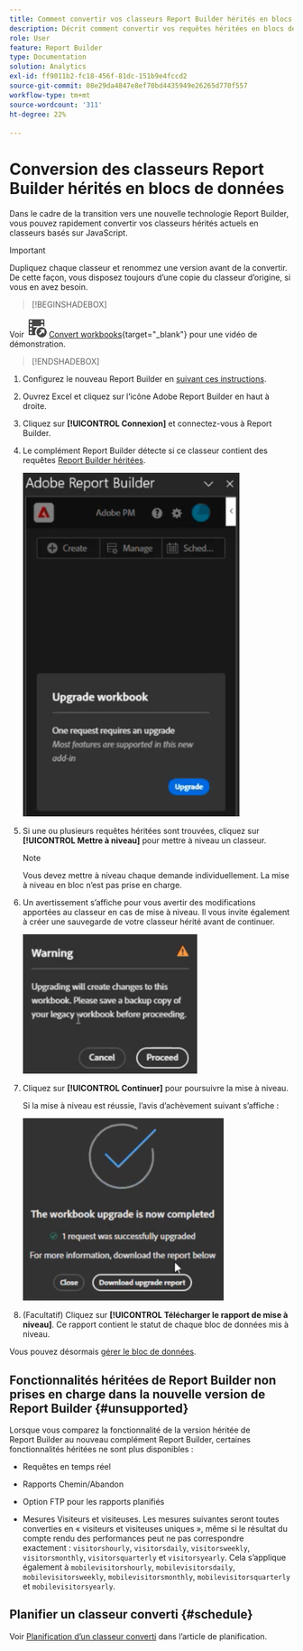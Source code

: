 ```yaml
---
title: Comment convertir vos classeurs Report Builder hérités en blocs de données
description: Décrit comment convertir vos requêtes héritées en blocs de données
role: User
feature: Report Builder
type: Documentation
solution: Analytics
exl-id: ff9011b2-fc18-456f-81dc-151b9e4fccd2
source-git-commit: 08e29da4847e8ef70bd4435949e26265d770f557
workflow-type: tm+mt
source-wordcount: '311'
ht-degree: 22%

---
```


# Conversion des classeurs Report Builder hérités en blocs de données

Dans le cadre de la transition vers une nouvelle technologie Report Builder, vous pouvez rapidement convertir vos classeurs hérités actuels en classeurs basés sur JavaScript.

>[!IMPORTANT]
>
>Dupliquez chaque classeur et renommez une version avant de la convertir. De cette façon, vous disposez toujours d’une copie du classeur d’origine, si vous en avez besoin.


>[!BEGINSHADEBOX]

Voir ![VideoCheckedOut](/help/assets/icons/VideoCheckedOut.svg) [Convert workbooks](https://video.tv.adobe.com/v/3434957?quality=12&learn=on){target="_blank"} pour une vidéo de démonstration.

>[!ENDSHADEBOX]



1. Configurez le nouveau Report Builder en [suivant ces instructions](/help/analyze/report-builder/report-builder-setup.md).

1. Ouvrez Excel et cliquez sur l’icône Adobe Report Builder en haut à droite.

1. Cliquez sur **[!UICONTROL Connexion]** et connectez-vous à Report Builder.

1. Le complément Report Builder détecte si ce classeur contient des requêtes [Report Builder héritées](/help/analyze/legacy-report-builder/home.md).

   ![invite de mise à niveau du classeur](assets/upgrade_workbook.png)

1. Si une ou plusieurs requêtes héritées sont trouvées, cliquez sur **[!UICONTROL Mettre à niveau]** pour mettre à niveau un classeur.

   >[!NOTE]
   >
   >Vous devez mettre à niveau chaque demande individuellement. La mise à niveau en bloc n’est pas prise en charge.


1. Un avertissement s’affiche pour vous avertir des modifications apportées au classeur en cas de mise à niveau. Il vous invite également à créer une sauvegarde de votre classeur hérité avant de continuer.

   ![&#x200B; avertissement de mise à niveau &#x200B;](assets/upgrade_warning.png)

1. Cliquez sur **[!UICONTROL Continuer]** pour poursuivre la mise à niveau.

   Si la mise à niveau est réussie, l’avis d’achèvement suivant s’affiche :

   ![mise à niveau terminée](assets/upgrade_complete.png)

1. (Facultatif) Cliquez sur **[!UICONTROL Télécharger le rapport de mise à niveau]**. Ce rapport contient le statut de chaque bloc de données mis à niveau.

Vous pouvez désormais [gérer le bloc de données](/help/analyze/report-builder/manage-reportbuilder.md).


## Fonctionnalités héritées de Report Builder non prises en charge dans la nouvelle version de Report Builder {#unsupported}

Lorsque vous comparez la fonctionnalité de la version héritée de Report Builder au nouveau complément Report Builder, certaines fonctionnalités héritées ne sont plus disponibles :

- Requêtes en temps réel

- Rapports Chemin/Abandon

- Option FTP pour les rapports planifiés

- Mesures Visiteurs et visiteuses. Les mesures suivantes seront toutes converties en « visiteurs et visiteuses uniques », même si le résultat du compte rendu des performances peut ne pas correspondre exactement : `visitorshourly`, `visitorsdaily`, `visitorsweekly`, `visitorsmonthly`, `visitorsquarterly` et `visitorsyearly`. Cela s’applique également à `mobilevisitorshourly`, `mobilevisitorsdaily`, `mobilevisitorsweekly`, `mobilevisitorsmonthly`, `mobilevisitorsquarterly` et `mobilevisitorsyearly`.

## Planifier un classeur converti {#schedule}

Voir [Planification d’un classeur converti](/help/analyze/report-builder/schedule-reportbuilder.md) dans l’article de planification.